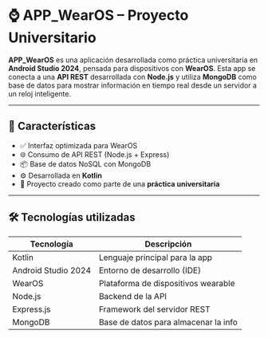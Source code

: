 # ⌚ APP_WearOS – Proyecto Universitario

**APP_WearOS** es una aplicación desarrollada como práctica universitaria en **Android Studio 2024**, pensada para dispositivos con **WearOS**. Esta app se conecta a una **API REST** desarrollada con **Node.js** y utiliza **MongoDB** como base de datos para mostrar información en tiempo real desde un servidor a un reloj inteligente.

---

## 🚀 Características

- ✅ Interfaz optimizada para WearOS
- 🌐 Consumo de API REST (Node.js + Express)
- 📦 Base de datos NoSQL con MongoDB
- ⚙️ Desarrollada en **Kotlin**
- 🧪 Proyecto creado como parte de una **práctica universitaria**

---

## 🛠️ Tecnologías utilizadas

| Tecnología     | Descripción                             |
|----------------|------------------------------------------|
| Kotlin         | Lenguaje principal para la app           |
| Android Studio 2024 | Entorno de desarrollo (IDE)         |
| WearOS         | Plataforma de dispositivos wearable       |
| Node.js        | Backend de la API                         |
| Express.js     | Framework del servidor REST               |
| MongoDB        | Base de datos para almacenar la info      |

